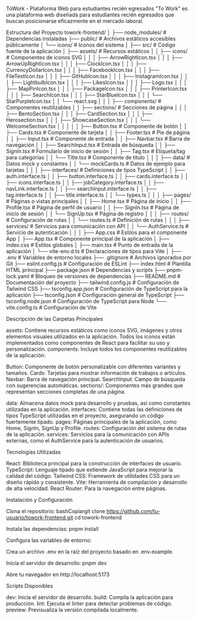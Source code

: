 ToWork - Plataforma Web para estudiantes recién egresados
"To Work" es una plataforma web diseñada para estudiantes recién egresados que buscan posicionarse eficazmente en el mercado laboral.

Estructura del Proyecto
towork-frontend/
│
├── node_modules/            # Dependencias instaladas
├── public/                  # Archivos estáticos accesibles públicamente
│   └── icons/               # Iconos del sistema
│
├── src/                     # Código fuente de la aplicación
│   ├── assets/              # Recursos estáticos
│   │   ├── icons/           # Componentes de iconos SVG
│   │   │   ├── ArrowRightIcon.tsx
│   │   │   ├── ArrowUpRightIcon.tsx
│   │   │   ├── ClockIcon.tsx
│   │   │   ├── CurrencyDollarIcon.tsx
│   │   │   ├── FacebookIcon.tsx
│   │   │   ├── FileTextIcon.tsx
│   │   │   ├── GitHubIcon.tsx
│   │   │   ├── InstagramIcon.tsx
│   │   │   ├── LightbulbIcon.tsx
│   │   │   ├── LikesIcon.tsx
│   │   │   ├── Logo.tsx
│   │   │   ├── MapPinIcon.tsx
│   │   │   ├── PackageIcon.tsx
│   │   │   ├── PrinterIcon.tsx
│   │   │   ├── SearchIcon.tsx
│   │   │   ├── StarBlueIcon.tsx
│   │   │   └── StarPurpleIcon.tsx
│   │   └── react.svg
│   │
│   ├── components/          # Componentes reutilizables
│   │   ├── sections/        # Secciones de página
│   │   │   ├── BentoSection.tsx
│   │   │   ├── CardSection.tsx
│   │   │   ├── Herosection.tsx
│   │   │   ├── ShowcaseSection.tsx
│   │   │   └── WelcomeSection.tsx
│   │   │
│   │   ├── Button.tsx       # Componente de botón
│   │   ├── Cards.tsx        # Componente de tarjeta
│   │   ├── Footer.tsx       # Pie de página
│   │   ├── Input.tsx        # Componente de entrada
│   │   ├── Navbar.tsx       # Barra de navegación
│   │   ├── SearchInput.tsx  # Entrada de búsqueda
│   │   ├── SignIn.tsx       # Formulario de inicio de sesión
│   │   ├── Tag.tsx          # Etiqueta/tag para categorías
│   │   └── Title.tsx        # Componente de título
│   │
│   ├── data/                # Datos mock y constantes
│   │   └── mockCards.ts     # Datos de ejemplo para tarjetas
│   │
│   ├── interfaces/          # Definiciones de tipos TypeScript
│   │   ├── auth.interface.ts
│   │   ├── button.interface.ts
│   │   ├── cards.interface.ts
│   │   ├── icons.interface.ts
│   │   ├── jobCategory.interface.ts
│   │   ├── navLink.interface.ts
│   │   ├── searchInput.interface.ts
│   │   ├── tag.interface.ts
│   │   ├── title.interface.ts
│   │   └── types.ts
│   │
│   ├── pages/               # Páginas o vistas principales
│   │   ├── Home.tsx         # Página de inicio
│   │   ├── Profile.tsx      # Página de perfil de usuario
│   │   ├── SignIn.tsx       # Página de inicio de sesión
│   │   └── SignUp.tsx       # Página de registro
│   │
│   ├── routes/              # Configuración de rutas
│   │   └── routes.ts        # Definición de rutas
│   │
│   ├── services/            # Servicios para comunicación con API
│   │   └── AuthService.ts   # Servicio de autenticación
│   │
│   ├── App.css              # Estilos para el componente App
│   ├── App.tsx              # Componente principal de la aplicación
│   ├── index.css            # Estilos globales
│   ├── main.tsx             # Punto de entrada de la aplicación
│   └── vite-env.d.ts        # Declaraciones de tipos para Vite
│
├── .env                     # Variables de entorno locales
├── .gitignore               # Archivos ignorados por Git
├── eslint.config.js         # Configuración de ESLint
├── index.html               # Plantilla HTML principal
├── package.json             # Dependencias y scripts
├── pnpm-lock.yaml           # Bloqueo de versiones de dependencias
├── README.md                # Documentación del proyecto
├── tailwind.config.js       # Configuración de Tailwind CSS
├── tsconfig.app.json        # Configuración de TypeScript para la aplicación
├── tsconfig.json            # Configuración general de TypeScript
├── tsconfig.node.json       # Configuración de TypeScript para Node
└── vite.config.ts           # Configuración de Vite

Descripción de las Carpetas Principales

assets: Contiene recursos estáticos como iconos SVG, imágenes y otros elementos visuales utilizados en la aplicación. Todos los iconos están implementados como componentes de React para facilitar su uso y personalización.
components: Incluye todos los componentes reutilizables de la aplicación:

Button: Componente de botón personalizable con diferentes variantes y tamaños.
Cards: Tarjetas para mostrar información de trabajos o artículos.
Navbar: Barra de navegación principal.
SearchInput: Campo de búsqueda con sugerencias automáticas.
sections/: Componentes más grandes que representan secciones completas de una página.


data: Almacena datos mock para desarrollo y pruebas, así como constantes utilizadas en la aplicación.
interfaces: Contiene todas las definiciones de tipos TypeScript utilizadas en el proyecto, asegurando un código fuertemente tipado.
pages: Páginas principales de la aplicación, como Home, SignIn, SignUp y Profile.
routes: Configuración del sistema de rutas de la aplicación.
services: Servicios para la comunicación con APIs externas, como el AuthService para la autenticación de usuarios.

Tecnologías Utilizadas

React: Biblioteca principal para la construcción de interfaces de usuario.
TypeScript: Lenguaje tipado que extiende JavaScript para mejorar la calidad del código.
Tailwind CSS: Framework de utilidades CSS para un diseño rápido y consistente.
Vite: Herramienta de compilación y desarrollo de alta velocidad.
React Router: Para la navegación entre páginas.

Instalación y Configuración

Clona el repositorio:
bashCopiargit clone https://github.com/tu-usuario/towork-frontend.git
cd towork-frontend

Instala las dependencias:
pnpm install

Configura las variables de entorno:

Crea un archivo .env en la raíz del proyecto basado en .env.example.


Inicia el servidor de desarrollo:
pnpm dev

Abre tu navegador en http://localhost:5173

Scripts Disponibles

dev: Inicia el servidor de desarrollo.
build: Compila la aplicación para producción.
lint: Ejecuta el linter para detectar problemas de código.
preview: Previsualiza la versión compilada localmente.
